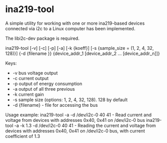 # ina219-tool
A simple utility for working with one or more ina219-based devices connected via i2c to a Linux computer has been implemented.

The libi2c-dev package is required.

ina219-tool [-v] [-c] [-p] [-a] [-k {koeff}] [-s {sample_size = (1, 2, 4, 32, 128)}] {-d {filename }} {device_addr_1 [device_addr_2 ... [device_addr_n]]}

Keys:
* -v bus voltage output
* -c current output
* -p output of energy consumption
* -a output of all three previous
* -k current gain
* -s sample size (options: 1, 2, 4, 32, 128). 128 by default
* -d {filename} - file for accessing the bus

Usage example:
ina219-tool -a -d /dev/i2c-0 40 41 - Read current and voltage from devices with addresses 0x40, 0x41 on /dev/i2c-0 bus
ina219-tool -a -k 1.3 -d /dev/i2c-0 40 41 - Reading the current and voltage from devices with addresses 0x40, 0x41 on /dev/i2c-0 bus, with current coefficient of 1.3